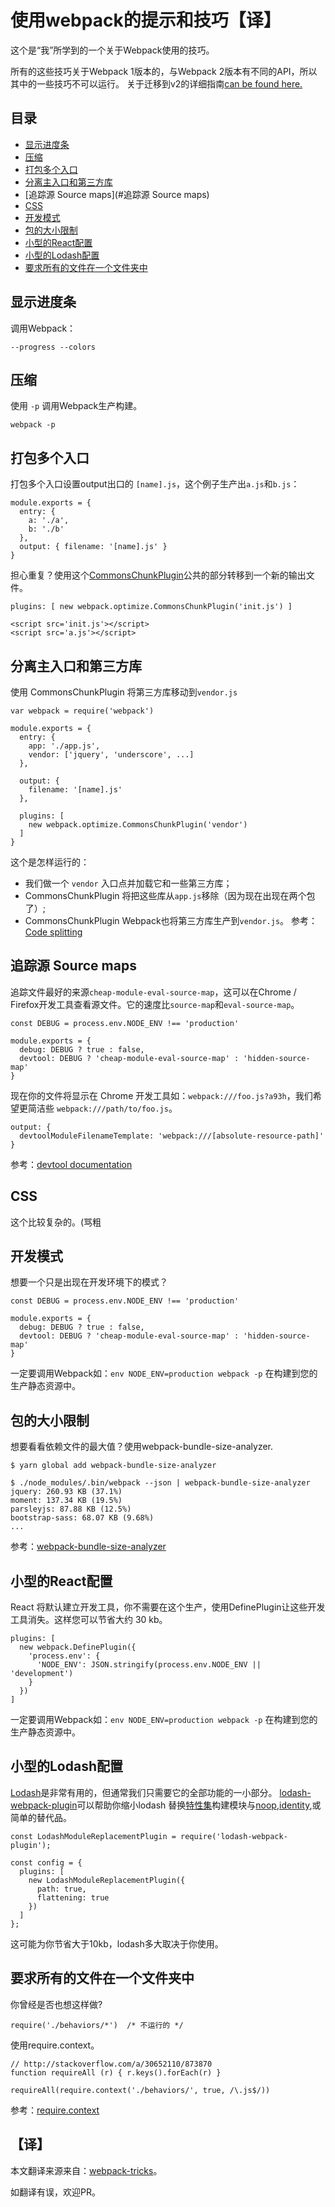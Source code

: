 # 使用webpack的提示和技巧【译】
这个是“我”所学到的一个关于Webpack使用的技巧。

所有的这些技巧关于Webpack 1版本的，与Webpack 2版本有不同的API，所以其中的一些技巧不可以运行。
关于迁移到v2的详细指南[can be found here.](http://javascriptplayground.com/blog/2016/10/moving-to-webpack-2/)

## 目录
- [显示进度条](#显示进度条)
- [压缩](#压缩)
- [打包多个入口](#打包多个入口)
- [分离主入口和第三方库](#分离主入口和第三方库)
- [追踪源 Source maps](#追踪源 Source maps)
- [CSS](#CSS)
- [开发模式](#开发模式)
- [包的大小限制](#包的大小限制)
- [小型的React配置](#小型的React配置)
- [小型的Lodash配置](#小型的Lodash配置)
- [要求所有的文件在一个文件夹中](#要求所有的文件在一个文件夹中)



显示进度条
--------
调用Webpack：
```
--progress --colors
```

压缩
---
使用 `-p` 调用Webpack生产构建。
```
webpack -p
```

打包多个入口
----------
打包多个入口设置output出口的 `[name].js`，这个例子生产出`a.js`和`b.js`：
```
module.exports = {
  entry: {
    a: './a',
    b: './b'
  },
  output: { filename: '[name].js' }
}
```
担心重复？使用这个[CommonsChunkPlugin](https://webpack.github.io/docs/list-of-plugins.html#commonschunkplugin)公共的部分转移到一个新的输出文件。
```
plugins: [ new webpack.optimize.CommonsChunkPlugin('init.js') ]
```

```
<script src='init.js'></script>
<script src='a.js'></script>
```


分离主入口和第三方库
----------------
使用 CommonsChunkPlugin 将第三方库移动到`vendor.js`
```
var webpack = require('webpack')

module.exports = {
  entry: {
    app: './app.js',
    vendor: ['jquery', 'underscore', ...]
  },

  output: {
    filename: '[name].js'
  },

  plugins: [
    new webpack.optimize.CommonsChunkPlugin('vendor')
  ]
}
```
这个是怎样运行的：
- 我们做一个 `vendor` 入口点并加载它和一些第三方库；
- CommonsChunkPlugin 将把这些库从`app.js`移除（因为现在出现在两个包了）;
- CommonsChunkPlugin Webpack也将第三方库生产到`vendor.js`。
参考：[Code splitting](https://webpack.github.io/docs/code-splitting.html#split-app-and-vendor-code)


追踪源 Source maps
-----------------
追踪文件最好的来源`cheap-module-eval-source-map`，这可以在Chrome / Firefox开发工具查看源文件。它的速度比`source-map`和`eval-source-map`。
```
const DEBUG = process.env.NODE_ENV !== 'production'

module.exports = {
  debug: DEBUG ? true : false,
  devtool: DEBUG ? 'cheap-module-eval-source-map' : 'hidden-source-map'
}
```
现在你的文件将显示在 Chrome 开发工具如：`webpack:///foo.js?a93h`，我们希望更简洁些 `webpack:///path/to/foo.js`。
```
output: {
  devtoolModuleFilenameTemplate: 'webpack:///[absolute-resource-path]'
}
```
参考：[devtool documentation](https://webpack.github.io/docs/configuration.html#devtool)


CSS
---
这个比较复杂的。(骂粗

开发模式
------
想要一个只是出现在开发环境下的模式？
```
const DEBUG = process.env.NODE_ENV !== 'production'

module.exports = {
  debug: DEBUG ? true : false,
  devtool: DEBUG ? 'cheap-module-eval-source-map' : 'hidden-source-map'
}
```
一定要调用Webpack如：`env NODE_ENV=production webpack -p` 在构建到您的生产静态资源中。


包的大小限制
----------
想要看看依赖文件的最大值？使用webpack-bundle-size-analyzer.
```
$ yarn global add webpack-bundle-size-analyzer
```
```
$ ./node_modules/.bin/webpack --json | webpack-bundle-size-analyzer
jquery: 260.93 KB (37.1%)
moment: 137.34 KB (19.5%)
parsleyjs: 87.88 KB (12.5%)
bootstrap-sass: 68.07 KB (9.68%)
...
```
参考：[webpack-bundle-size-analyzer](https://github.com/robertknight/webpack-bundle-size-analyzer)


小型的React配置
--------------
React 将默认建立开发工具，你不需要在这个生产，使用DefinePlugin让这些开发工具消失。这样您可以节省大约 30 kb。
```
plugins: [
  new webpack.DefinePlugin({
    'process.env': {
      'NODE_ENV': JSON.stringify(process.env.NODE_ENV || 'development')
    }
  })
]
```
一定要调用Webpack如：`env NODE_ENV=production webpack -p` 在构建到您的生产静态资源中。

小型的Lodash配置
--------------
[Lodash](https://lodash.com/)是非常有用的，但通常我们只需要它的全部功能的一小部分。
[lodash-webpack-plugin](https://github.com/lodash/lodash-webpack-plugin)可以帮助你缩小lodash
替换[特性集](https://github.com/lodash/lodash-webpack-plugin#feature-sets)构建模块与[noop](https://lodash.com/docs/4.17.2#noop),[identity](https://lodash.com/docs/4.17.2#identity),或简单的替代品。
```
const LodashModuleReplacementPlugin = require('lodash-webpack-plugin');

const config = {
  plugins: [
    new LodashModuleReplacementPlugin({
      path: true,
      flattening: true
    })
  ]
};
```
这可能为你节省大于10kb，lodash多大取决于你使用。


要求所有的文件在一个文件夹中
-----------------------
你曾经是否也想这样做?
```
require('./behaviors/*')  /* 不运行的 */
```

使用require.context。
```
// http://stackoverflow.com/a/30652110/873870
function requireAll (r) { r.keys().forEach(r) }

requireAll(require.context('./behaviors/', true, /\.js$/))
```
参考：[require.context](http://webpack.github.io/docs/context.html#require-context)

## 【译】
本文翻译来源来自：[webpack-tricks](https://github.com/rstacruz/webpack-tricks)。

如翻译有误，欢迎PR。
